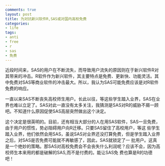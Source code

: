 ```yaml
---
comments: true
layout: post
title: 为对抗新兴软件R,SAS或对国内高校免费
categories:
- life
tags:
- anti
- free
- r
- sas
- 免费
---
```


近段时间来，SAS的用户在不断流失，而导致用户流失的原因则在于新兴软件R对其带来的冲击。R软件作为新兴软件，其主要特点是免费、更新快、功能灵活。其中免费对SAS等商业软件的冲击最大。所以，我认为SAS可能免费应该是对R软件免费的响应。

一直以来SAS不断丧失高校师生用户。长此以往，等这些学生踏入业界，SAS在业界也难以立足了。SAS对此一直没有太多关注，我猜测是SAS对R的威胁不屑一顾吧。不知道什么原因促使SAS高层突然做出这个决定。

这个决定是很英明的。目前，还有相当大部分的人在用SAS软件，SAS一旦免费，由于用户的惯性，势必阻碍用户向R迁移。只要SAS留住了高校用户，等这 些学生踏入业界，他们依然会用SAS，虽说SAS对业界还没打算免费，但是学生踏入业界之后，对SAS是否免费可能就不再敏感了，因此，SAS就锁定了一 批用户。这真是一个绝妙的策略。那SAS对高校免费会不会丧失什么利润呢？应该不会，因为高校师生本来用的都是破解的SAS,而不是付费的。能让SAS免 费也算是R的功德吧！
